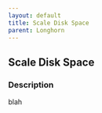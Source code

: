 ```yaml
---
layout: default
title: Scale Disk Space
parent: Longhorn
---
```


## Scale Disk Space

### Description

blah 
